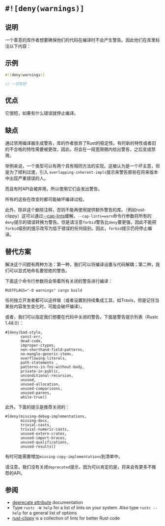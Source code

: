 # `#![deny(warnings)]`

## 说明

一个善意的库作者想要确保他们的代码在编译时不会产生警告。因此他们在库里标注以下内容：

## 示例

```rust
#![deny(warnings)]

// 一切安好
```

## 优点

它很短，如果有什么错误就停止编译。

## 缺点

通过禁用编译器生成警告，库的作者放弃了Rust的稳定性。有时新的特性或者旧的不合格的特性需要被更改，因此，将会在一段宽限期内给出警告，之后变成禁用。

举例来说，一个类型可以有两个具有相同方法的实现。这被认为是一个坏主意，但是为了顺利过渡，引入 `overlapping-inherent-impls`提示来警告那些在将来版本中出现严重错误的人。

而且有时API会被弃用，所以使用它们会发出警告。

所有的这些在改变时都可能破坏编译过程。

此外，除非这个删除注释，否则不能再使用提供额外警告的库。（例如rust-clippy）这可以通过[--cap-lints]缓解。`--cap-lints=warn`命令行参数将所有的`deny`提示的错误转换为警告。但是请注意`forbid`警告比`deny`要更强，因此不能把`forbid`级别的提示改写为低于错误的任何级别。因此，`forbid`提示仍将停止编译。



## 替代方案

解决这个问题有两种方法：第一种，我们可以将编译设置与代码解耦；第二种，我们可以显式地命名要拒绝的警告。

下面这个命令行参数将会带着所有关闭的警告进行编译：

```RUSTFLAGS="-D warnings" cargo build```

任何独立开发者都可以这样做（或者设置到持续集成工具，如Travis，但是记住当某些内容发生变化时，可能会破坏编译）。

或者，我们可以指定我们想要在代码中关闭的警告。下面是警告提示列表（Rustc 1.48.0）：

```rust,ignore
#[deny(bad-style,
       const-err,
       dead-code,
       improper-ctypes,
       non-shorthand-field-patterns,
       no-mangle-generic-items,
       overflowing-literals,
       path-statements ,
       patterns-in-fns-without-body,
       private-in-public,
       unconditional-recursion,
       unused,
       unused-allocation,
       unused-comparisons,
       unused-parens,
       while-true)]
```

此外，下面的提示是推荐关闭的：

```rust,ignore
#[deny(missing-debug-implementations,
       missing-docs,
       trivial-casts,
       trivial-numeric-casts,
       unused-extern-crates,
       unused-import-braces,
       unused-qualifications,
       unused-results)]
```

有时可能需要增加`missing-copy-implementations`到清单中。

请注意，我们没有关闭`deprecated`提示，因为可以肯定的是，将来会有更多不推荐的API。

## 参阅

- [deprecate attribute] documentation
- Type `rustc -W help` for a list of lints on your system. Also type
`rustc --help` for a general list of options
- [rust-clippy] is a collection of lints for better Rust code

[rust-clippy]: https://github.com/Manishearth/rust-clippy
[deprecate attribute]: https://doc.rust-lang.org/reference/attributes.html#deprecation
[--cap-lints]: https://doc.rust-lang.org/rustc/lints/levels.html#capping-lints
